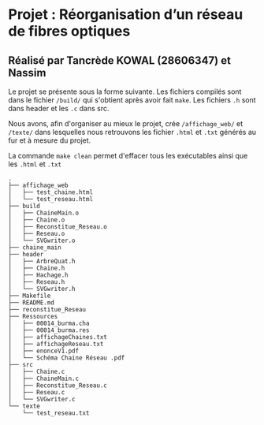 # Projet : Réorganisation d’un réseau de fibres optiques
## Réalisé par Tancrède KOWAL (28606347) et Nassim

Le projet se présente sous la forme suivante. Les fichiers compilés sont dans le fichier ```/build/``` qui s'obtient après avoir fait ```make```. Les fichiers ```.h``` sont dans header et les ```.c``` dans src. 

Nous avons, afin d'organiser au mieux le projet, crée ```/affichage_web/``` et ```/texte/``` dans lesquelles nous retrouvons les fichier ```.html``` et ```.txt``` générés au fur et à mesure du projet.

La commande ```make clean``` permet d'effacer tous les exécutables ainsi que les ```.html``` et ```.txt```

```
.
├── affichage_web
│   ├── test_chaine.html
│   └── test_reseau.html
├── build
│   ├── ChaineMain.o
│   ├── Chaine.o
│   ├── Reconstitue_Reseau.o
│   ├── Reseau.o
│   └── SVGwriter.o
├── chaine_main
├── header
│   ├── ArbreQuat.h
│   ├── Chaine.h
│   ├── Hachage.h
│   ├── Reseau.h
│   └── SVGwriter.h
├── Makefile
├── README.md
├── reconstitue_Reseau
├── Ressources
│   ├── 00014_burma.cha
│   ├── 00014_burma.res
│   ├── affichageChaines.txt
│   ├── affichageReseau.txt
│   ├── enonceV1.pdf
│   └── Schéma Chaine Réseau .pdf
├── src
│   ├── Chaine.c
│   ├── ChaineMain.c
│   ├── Reconstitue_Reseau.c
│   ├── Reseau.c
│   └── SVGwriter.c
└── texte
    └── test_reseau.txt
```
